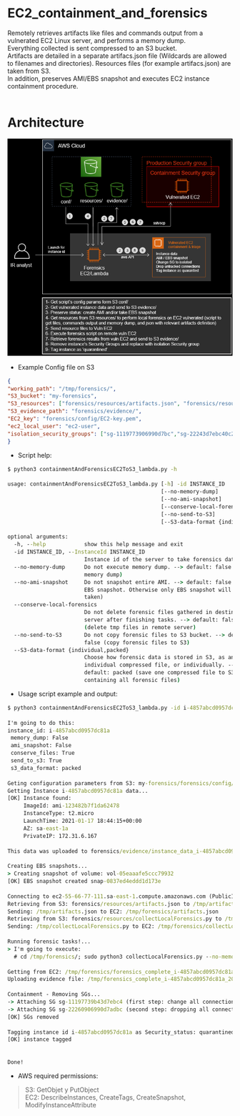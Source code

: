 # EC2_containment_and_forensics
Remotely retrieves artifacts like files and commands output from a vulnerated EC2 Linux server, and performs a memory dump.<br>
Everything collected is sent compressed to an S3 bucket.<br>
Artifacts are detailed in a separate artifacs.json file (Wildcards are allowed to filenames and directories). Resources files (for example artifacs.json) are taken from S3.<br>
In addition, preserves AMI/EBS snapshot and executes EC2 instance containment procedure.<br>
<br>
# Architecture
![](https://github.com/gbernat/EC2_containment_and_forensics/blob/master/forensics_architecture_black.PNG)

* Example Config file on S3
```json
{
"working_path": "/tmp/forensics/",
"S3_bucket": "my-forensics",
"S3_resources": ["forensics/resources/artifacts.json", "forensics/resources/collectLocalForensics.py"],
"S3_evidence_path": "forensics/evidence/",
"EC2_key": "forensics/config/EC2-key.pem",
"ec2_local_user": "ec2-user",
"isolation_security_groups": ["sg-1119773906990d7bc","sg-22243d7ebc40c2609"]
}
```

* Script help:
```cmd
$ python3 containmentAndForensicsEC2ToS3_lambda.py -h

usage: containmentAndForensicsEC2ToS3_lambda.py [-h] -id INSTANCE_ID
                                                [--no-memory-dump]
                                                [--no-ami-snapshot]
                                                [--conserve-local-forensics]
                                                [--no-send-to-S3]
                                                [--S3-data-format {individual,packed}]

optional arguments:
  -h, --help            show this help message and exit
  -id INSTANCE_ID, --InstanceId INSTANCE_ID
                        Instance id of the server to take forensics data from.
  --no-memory-dump      Do not execute memory dump. --> default: false (make
                        memory dump)
  --no-ami-snapshot     Do not snapshot entire AMI. --> default: false (make
                        EBS snapshot. Otherwise only EBS snapshot will be
                        taken)
  --conserve-local-forensics
                        Do not delete forensic files gathered in destination
                        server after finishing tasks. --> default: false
                        (delete tmp files in remote server)
  --no-send-to-S3       Do not copy forensic files to S3 bucket. --> default:
                        false (copy forensic files to S3)
  --S3-data-format {individual,packed}
                        Choose how forensic data is stored in S3, as an
                        individual compressed file, or individually. -->
                        default: packed (save one compressed file to S3
                        containing all forensic files)
```

* Usage script example and output:
```cmd
$ python3 containmentAndForensicsEC2ToS3_lambda.py -id i-4857abcd0957dc81a --no-memory-dump --no-ami-snapshot --conserve-local-forensics

I'm going to do this:
instance_id: i-4857abcd0957dc81a
 memory_dump: False
 ami_snapshot: False
 conserve_files: True
 send_to_s3: True
 s3_data_format: packed

Geting configuration parameters from S3: my-forensics/forensics/config/containmentAndForensicsEC2ToS3_conf.json
Getting Instance i-4857abcd0957dc81a data...
[OK] Instance found:
     ImageId: ami-123482b7f1da62478
     InstanceType: t2.micro
     LaunchTime: 2021-01-17 18:44:15+00:00
     AZ: sa-east-1a
     PrivateIP: 172.31.6.167

This data was uploaded to forensics/evidence/instance_data_i-4857abcd0957dc81a_20210117_1925.json

Creating EBS snapshots...
> Creating snapshot of volume: vol-05eaaafe5ccc79932
[OK] EBS snapshot created snap-0837ed4eddd1d173e

Connecting to ec2-55-66-77-111.sa-east-1.compute.amazonaws.com (PublicIP: 55.66.77.111)
Retrieving from S3: forensics/resources/artifacts.json to /tmp/artifacts.json
Sending: /tmp/artifacts.json to EC2: /tmp/forensics/artifacts.json
Retrieving from S3: forensics/resources/collectLocalForensics.py to /tmp/collectLocalForensics.py
Sending: /tmp/collectLocalForensics.py to EC2: /tmp/forensics/collectLocalForensics.py

Running forensic tasks!...
> I'm going to execute:
  # cd /tmp/forensics/; sudo python3 collectLocalForensics.py --no-memory-dump --conserve-local-forensics --output-filename forensics_complete_i-4857abcd0957dc81a_20210117_1925.tar.gz

Getting from EC2: /tmp/forensics/forensics_complete_i-4857abcd0957dc81a_20210117_1925.tar.gz
Uploading evidence file: /tmp/forensics_complete_i-4857abcd0957dc81a_20210117_1925.tar.gz to S3: forensics/evidence/

Containment - Removing SGs...
-> Attaching SG sg-11197739b43d7ebc4 (first step: change all connections to untracked)
-> Attaching SG sg-22260906990d7adbc (second step: dropping all connections with isolation SG)
[OK] SGs removed

Tagging instance id i-4857abcd0957dc81a as Security_status: quarantined
[OK] instance tagged


Done!
```

* AWS required permissions:
> S3: GetObjet y PutObject<br>
> EC2: DescribeInstances, CreateTags, CreateSnapshot, ModifyInstanceAttribute



